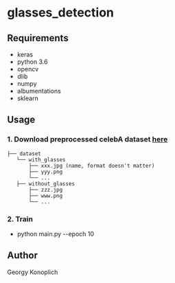 # glasses_detection

## Requirements
* keras
* python 3.6
* opencv 
* dlib 
* numpy
* albumentations
* sklearn

## Usage
### 1. Download preprocessed celebA dataset [here](https://drive.google.com/file/d/1tCNojxRwQWWdS8oKM1tQI0T-wZTFljzc/view)
```
├── dataset
   └── with_glasses
       ├── xxx.jpg (name, format doesn't matter)
       ├── yyy.png
       └── ...
   ├── without_glasses
       ├── zzz.jpg
       ├── www.png
       └── ...
```

### 2. Train
* python main.py --epoch 10

## Author
Georgy Konoplich
